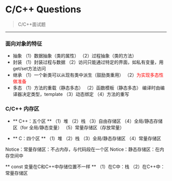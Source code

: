 # C/C++ Questions
> C/C++面试题

---

### 面向对象的特征
-  抽象
（1）数据抽象（类的属性）
（2）过程抽象（类的方法）
- 封装
（1）封装过程与数据
（2）访问只能通过特定的界面，如私有变量，用get/set方法访问
- 继承
（1）一个新类可以从现有类中派生（鼓励类重用）
（2）<font color=red>为实现多态性做准备</font>
- 多态
（1）方法的重载（静态多态）
（2）函数模板（静态多态）
	编译时由编译器决定类型，template<class T>
（3）动态绑定
（4）方法的重写


### C/C++ 内存区
- ** C++：五个区 **
（1）堆
（2）栈
（3）自由存储区
（4）全局/静态存储区（for 全局/静态变量）
（5）常量存储区（存放常量）

- ** C：四个区 **
（1）堆
（2）栈
（3）全局/静态存储区
（4）常量存储区


Notice：常量存储区：不占内存，与代码段在一个区
Notice：静态存储区：在内存空间中

** const 变量在C和C++中存储位置不一样 **
（1）在C中：栈
（2）在C++中：常量存储区

